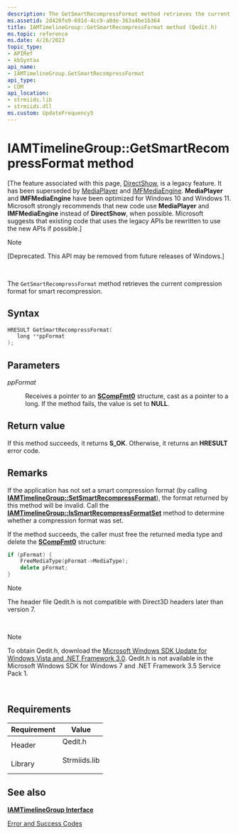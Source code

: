 ```yaml
---
description: The GetSmartRecompressFormat method retrieves the current compression format for smart recompression.
ms.assetid: 2d420fe9-691d-4cc9-a8de-363a4be1b364
title: IAMTimelineGroup::GetSmartRecompressFormat method (Qedit.h)
ms.topic: reference
ms.date: 4/26/2023
topic_type: 
- APIRef
- kbSyntax
api_name: 
- IAMTimelineGroup.GetSmartRecompressFormat
api_type: 
- COM
api_location: 
- strmiids.lib
- strmiids.dll
ms.custom: UpdateFrequency5
---
```


# IAMTimelineGroup::GetSmartRecompressFormat method

\[The feature associated with this page, [DirectShow](/windows/win32/directshow/directshow), is a legacy feature. It has been superseded by [MediaPlayer](/uwp/api/Windows.Media.Playback.MediaPlayer) and [IMFMediaEngine](/windows/win32/api/mfmediaengine/nn-mfmediaengine-imfmediaengine). **MediaPlayer** and **IMFMediaEngine** have been optimized for Windows 10 and Windows 11. Microsoft strongly recommends that new code use **MediaPlayer** and **IMFMediaEngine** instead of **DirectShow**, when possible. Microsoft suggests that existing code that uses the legacy APIs be rewritten to use the new APIs if possible.\]

> [!Note]  
> \[Deprecated. This API may be removed from future releases of Windows.\]

 

The `GetSmartRecompressFormat` method retrieves the current compression format for smart recompression.

## Syntax


```C++
HRESULT GetSmartRecompressFormat(
   long **ppFormat
);
```



## Parameters

<dl> <dt>

*ppFormat* 
</dt> <dd>

Receives a pointer to an [**SCompFmt0**](scompfmt0.md) structure, cast as a pointer to a long. If the method fails, the value is set to **NULL**.

</dd> </dl>

## Return value

If this method succeeds, it returns **S\_OK**. Otherwise, it returns an **HRESULT** error code.

## Remarks

If the application has not set a smart compression format (by calling [**IAMTimelineGroup::SetSmartRecompressFormat**](iamtimelinegroup-setsmartrecompressformat.md)), the format returned by this method will be invalid. Call the [**IAMTimelineGroup::IsSmartRecompressFormatSet**](iamtimelinegroup-issmartrecompressformatset.md) method to determine whether a compression format was set.

If the method succeeds, the caller must free the returned media type and delete the [**SCompFmt0**](scompfmt0.md) structure:


```C++
if (pFormat) {
    FreeMediaType(pFormat->MediaType);
    delete pFormat;
}
```



> [!Note]  
> The header file Qedit.h is not compatible with Direct3D headers later than version 7.

 

> [!Note]  
> To obtain Qedit.h, download the [Microsoft Windows SDK Update for Windows Vista and .NET Framework 3.0](https://msdn.microsoft.com/windowsvista/bb980924.aspx). Qedit.h is not available in the Microsoft Windows SDK for Windows 7 and .NET Framework 3.5 Service Pack 1.

 

## Requirements



| Requirement | Value |
|--------------------|-----------------------------------------------------------------------------------------|
| Header<br/>  | <dl> <dt>Qedit.h</dt> </dl>      |
| Library<br/> | <dl> <dt>Strmiids.lib</dt> </dl> |



## See also

<dl> <dt>

[**IAMTimelineGroup Interface**](iamtimelinegroup.md)
</dt> <dt>

[Error and Success Codes](error-and-success-codes.md)
</dt> </dl>

 

 




